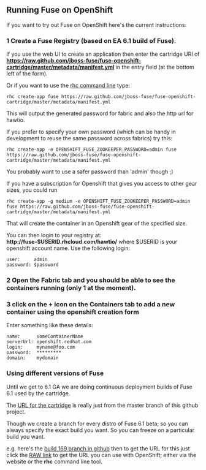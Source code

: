 Running Fuse on OpenShift
-------------------------

If you want to try out Fuse on OpenShift here's the current instructions:

### 1 Create a Fuse Registry (based on EA 6.1 build of Fuse).

If you use the web UI to create an application then enter the cartridge URI of **https://raw.github.com/jboss-fuse/fuse-openshift-cartridge/master/metadata/manifest.yml** in the entry field (at the bottom left of the form).

Or if you want to use the [rhc command line](https://www.openshift.com/developers/rhc-client-tools-install) type:

    rhc create-app fuse https://raw.github.com/jboss-fuse/fuse-openshift-cartridge/master/metadata/manifest.yml

This will output the generated password for fabric and also the http
url for hawtio.

If you prefer to specify your own password (which can be handy in development to reuse the same password across fabrics) try this:

    rhc create-app -e OPENSHIFT_FUSE_ZOOKEEPER_PASSWORD=admin fuse https://raw.github.com/jboss-fuse/fuse-openshift-cartridge/master/metadata/manifest.yml

You probably want to use a safer password than 'admin' though ;)

If you have a subscription for Openshift that gives you access to other gear sizes, you could run 

    rhc create-app -g medium -e OPENSHIFT_FUSE_ZOOKEEPER_PASSWORD=admin fuse https://raw.github.com/jboss-fuse/fuse-openshift-cartridge/master/metadata/manifest.yml
    
That will create the container in an Openshift gear of the specified size.

You can then login to your registry at: **http://fuse-$USERID.rhcloud.com/hawtio/** where $USERID is your openshift account name. Use the following login:

```
user:     admin
password: $password
```

### 2 Open the **Fabric** tab and you should be able to see the containers running (only 1 at the moment).

### 3 click on the + icon on the Containers tab to add a new container using the openshift creation form

Enter something like these details:

```
name:      someContainerName
serverUrl: openshift.redhat.com
login:     myname@foo.com
password:  *********
domain:    mydomain
```

### Using different versions of Fuse

Until we get to 6.1 GA we are doing continuous deployment builds of Fuse 6.1 used by the cartridge.

The [URL for the cartridge](https://raw.github.com/jboss-fuse/fuse-openshift-cartridge/master/metadata/manifest.yml) is really just from the master branch of this github project.

Though we create a branch for every distro of Fuse 6.1 beta; so you can always specify the exact build you want. So you can freeze on a particular build you want.

e.g. here's the [build 169 branch in github](https://github.com/jboss-fuse/fuse-openshift-cartridge/blob/jboss-fuse-6.1.x-169/metadata/manifest.yml) then to get the URL for this just click the [RAW link](https://raw.github.com/jboss-fuse/fuse-openshift-cartridge/jboss-fuse-6.1.x-170/metadata/manifest.yml) to get the URL you can use with OpenShift; either via the website or the **rhc** command line tool.
